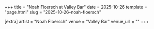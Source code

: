 +++
title = "Noah Floersch at Valley Bar"
date = 2025-10-26
template = "page.html"
slug = "2025-10-26-noah-floersch"

[extra]
artist = "Noah Floersch"
venue = "Valley Bar"
venue_url = ""
+++

